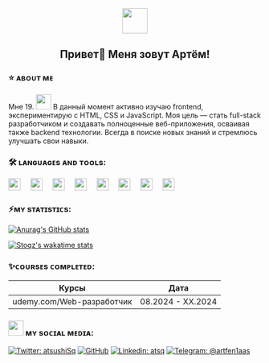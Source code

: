 <div align="center">
<img width="50px" src=https://i.gifer.com/ZNec.gif>
</div>

<section class="header">
    <h1 align=center>Привет👋 Меня зовут Артём!</h1>
</section>

###

<section class="About-me">
    <h3>⭐ ᴀʙᴏᴜᴛ ᴍᴇ</h3>
    <div>
    Мне 19. <img height="30px" src="https://i.gifer.com/Z5cP.gif"> В данный момент активно изучаю frontend, экспериментирую с HTML, CSS и JavaScript. Моя цель — стать full-stack разработчиком и создавать полноценные веб-приложения, осваивая также backend технологии. Всегда в поиске новых знаний и стремлюсь улучшать свои навыки.
    </div>
</section>

###

<section class="lang-and-tools">
    <h3>🛠 ʟᴀɴɢᴜᴀɢᴇs ᴀɴᴅ ᴛᴏᴏʟs:</h3>
    <img src="https://cdn.jsdelivr.net/gh/devicons/devicon@latest/icons/html5/html5-original.svg" height="24px"/>
    <img width="12px">
    <img src="https://cdn.jsdelivr.net/gh/devicons/devicon@latest/icons/css3/css3-original.svg" height="24px"/>
    <img width="12px">
    <img src="https://cdn.jsdelivr.net/gh/devicons/devicon@latest/icons/bootstrap/bootstrap-original.svg" height="24px"/>
    <img width="12px">
    <img src="https://cdn.jsdelivr.net/gh/devicons/devicon@latest/icons/sass/sass-original.svg" height="24px"/>
    <img width="12px">
    <img src="https://cdn.jsdelivr.net/gh/devicons/devicon@latest/icons/python/python-plain.svg" height="24px"/>
    <img width="12px">
    <img src="https://cdn.jsdelivr.net/gh/devicons/devicon@latest/icons/figma/figma-original.svg" height="24px">
    <img width="12px">
    <img src="https://cdn.jsdelivr.net/gh/devicons/devicon@latest/icons/photoshop/photoshop-original.svg" height="24px"/>
    <img width="12px">
    <img src="https://cdn.jsdelivr.net/gh/devicons/devicon@latest/icons/git/git-original.svg" height="24px"/>
</section>

###

<section>
    <h3>⚡ᴍʏ sᴛᴀᴛɪsᴛɪᴄs:</h3>
</section>

[![Anurag's GitHub stats](https://github-readme-stats.vercel.app/api?username=stoqztw&show_icons=true&theme=tokyonight&bg_color=00000000)](https://github.com/stoqztw/github-readme-stats)

<!--START_SECTION:waka-->

[![Stoqz's wakatime stats](https://github-readme-stats.vercel.app/api/wakatime?username=atsq&layout=compact&theme=dark)](https://github.com/anuraghazra/github-readme-stats)

<!--END_SECTION:waka-->

###

<h3>✨ᴄᴏᴜʀsᴇs ᴄᴏᴍᴘʟᴇᴛᴇᴅ:</h3>

| Курсы                     | Дата              |
| ------------------------- | ----------------- |
| udemy.com/Web-разработчик | 08.2024 - XX.2024 |

###

<section class="Social Media">
    <h3><img height="30px" src="https://i.gifer.com/bf0.gif"> ᴍʏ sᴏᴄɪᴀʟ ᴍᴇᴅɪᴀ:</h3>
</section>

[![Twitter: atsushiSq](https://img.shields.io/twitter/follow/atsushiSq?style=social)](https://x.com/atsushiSq)
[![GitHub](https://img.shields.io/github/followers/stoqztw?label=follow&style=social)](https://github.com/stoqztw)
[![Linkedin: atsq](https://img.shields.io/badge/-atsq-blue?style=flat-square&logo=Linkedin&logoColor=white&link=https://www.linkedin.com/in/atsq/)](https://www.linkedin.com/in/artem-petrov-7a5632321/)
[![Telegram: @artfen1aas](https://img.shields.io/badge/-@artfen1aas-blue?style=flat-square&logo=Telegram&logoColor=white&link=https://www.linkedin.com/in/atsq/)](https://t.me/artfen1aas)

###

<!--
gif
https://i.gifer.com/7IjS.gif -->
